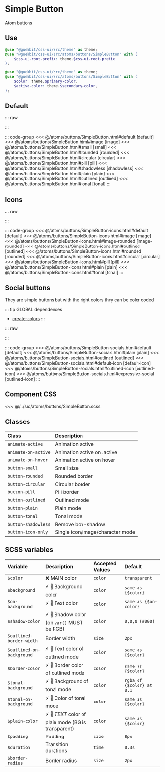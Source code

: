 # Simple Button
<Badge type="tip">Atom</Badge> <Badge type="info">buttons</Badge>

## Use

```scss
@use "@guebbit/css-ui/src/theme" as theme;
@use "@guebbit/css-ui/src/atoms/buttons/SimpleButton" with (
    $css-ui-root-prefix: theme.$css-ui-root-prefix
);
```

```scss
@use "@guebbit/css-ui/src/theme" as theme;
@use "@guebbit/css-ui/src/atoms/buttons/SimpleButton" with (
    $color: theme.$primary-color,
    $active-color: theme.$secondary-color,
);
```
## Default

::: raw
<div class="dev-section">
    <!--@include: ../../atoms/buttons/SimpleButton.html -->
</div>
:::

::: code-group
<<< @/atoms/buttons/SimpleButton.html#default [default]
<<< @/atoms/buttons/SimpleButton.html#image [image]
<<< @/atoms/buttons/SimpleButton.html#small [small]
<<< @/atoms/buttons/SimpleButton.html#rounded [rounded]
<<< @/atoms/buttons/SimpleButton.html#circular [circular]
<<< @/atoms/buttons/SimpleButton.html#pill [pill]
<<< @/atoms/buttons/SimpleButton.html#shadowless [shadowless]
<<< @/atoms/buttons/SimpleButton.html#plain [plain]
<<< @/atoms/buttons/SimpleButton.html#outlined [outlined]
<<< @/atoms/buttons/SimpleButton.html#tonal [tonal]
:::

## Icons

::: raw
<div class="dev-section">
    <!--@include: ../../atoms/buttons/SimpleButton-icons.html -->
</div>
:::

::: code-group
<<< @/atoms/buttons/SimpleButton-icons.html#default [default]
<<< @/atoms/buttons/SimpleButton-icons.html#image [image]
<<< @/atoms/buttons/SimpleButton-icons.html#image-rounded [image-rounded]
<<< @/atoms/buttons/SimpleButton-icons.html#outlined [outlined]
<<< @/atoms/buttons/SimpleButton-icons.html#rounded [rounded]
<<< @/atoms/buttons/SimpleButton-icons.html#circular [circular]
<<< @/atoms/buttons/SimpleButton-icons.html#pill [pill]
<<< @/atoms/buttons/SimpleButton-icons.html#plain [plain]
<<< @/atoms/buttons/SimpleButton-icons.html#tonal [tonal]
:::

## Social buttons
They are simple buttons but with the right colors they can be color coded

::: tip GLOBAL dependences
- [create-colors](/global/includers/colors.md)
:::

::: raw
<div class="dev-section">
    <!--@include: ../../atoms/buttons/SimpleButton-socials.html -->
</div>
:::

::: code-group
<<< @/atoms/buttons/SimpleButton-socials.html#default [default]
<<< @/atoms/buttons/SimpleButton-socials.html#plain [plain]
<<< @/atoms/buttons/SimpleButton-socials.html#outlined [outlined]
<<< @/atoms/buttons/SimpleButton-socials.html#default-icon [default-icon]
<<< @/atoms/buttons/SimpleButton-socials.html#outlined-icon [outlined-icon]
<<< @/atoms/buttons/SimpleButton-socials.html#expressive-social [outlined-icon]
:::


## Component CSS

<<< @/../src/atoms/buttons/SimpleButton.scss


## Classes

| Class                | Description                      |
|:---------------------|:---------------------------------|
| `animate-active`     | Animation active                 |
| `animate-on-active`  | Animation active on .active      |
| `animate-on-hover`   | Animation active on hover        |
| `button-small`       | Small size                       |
| `button-rounded`     | Rounded border                   |
| `button-circular`    | Circular border                  |
| `button-pill`        | Pill border                      |
| `button-outlined`    | Outlined mode                    |
| `button-plain`       | Plain mode                       |
| `button-tonal`       | Tonal mode                       |
| `button-shadowless`  | Remove box-shadow                |
| `button-icon-only`   | Single icon/image/character mode |

## SCSS variables

| Variable                  | Description                                                                         | Accepted Values | Default                           |
|:--------------------------|:------------------------------------------------------------------------------------|:----------------|:----------------------------------|
| `$color`                  | :x: MAIN color                                                                      | `color`         | `transparent`                     |
| `$background`             | :zap: :first_quarter_moon_with_face: Background color                               | `color`         | `same as {$color}`                |
| `$on-background`          | :zap: :first_quarter_moon_with_face: Text color                                     | `color`         | `same as {$on-color}`             |
| `$shadow-color`           | :zap: :first_quarter_moon_with_face: Shadow color (on `var()` MUST be RGB)          | `color`         | `0,0,0 (#000)`                    | 
| `$outlined-border-width`  | Border width                                                                        | `size`          | `2px`                             |
| `$outlined-on-background` | :zap: :first_quarter_moon_with_face: Text color of outlined mode                    | `color`         | `same as {$color}`                |
| `$border-color`           | :zap: :first_quarter_moon_with_face: Border color of outlined mode                  | `color`         | `same as {$color}`                |
| `$tonal-background`       | :zap: :first_quarter_moon_with_face: Background of tonal mode                       | `color`         | `rgba of {$color} at 0.1`         |
| `$tonal-on-background`    | :zap: :first_quarter_moon_with_face: Color of tonal mode                            | `color`         | `same as {$color}`                |
| `$plain-color`            | :zap: :first_quarter_moon_with_face: *TEXT* color of plain mode (BG is transparent) | `color`         | `same as {$color}`                |
| `$padding`                | Padding                                                                             | `size`          | `8px`                             |
| `$duration`               | Transition durations                                                                | `time`          | `0.3s`                            |
| `$border-radius`          | Border radius                                                                       | `size`          | `2px`                             |

<style lang="scss">
@use "../docs/theme" as theme;
@use "../src/atoms/buttons/SimpleButton" with (
    $css-ui-root-prefix: theme.$css-ui-root-prefix
);
</style>
